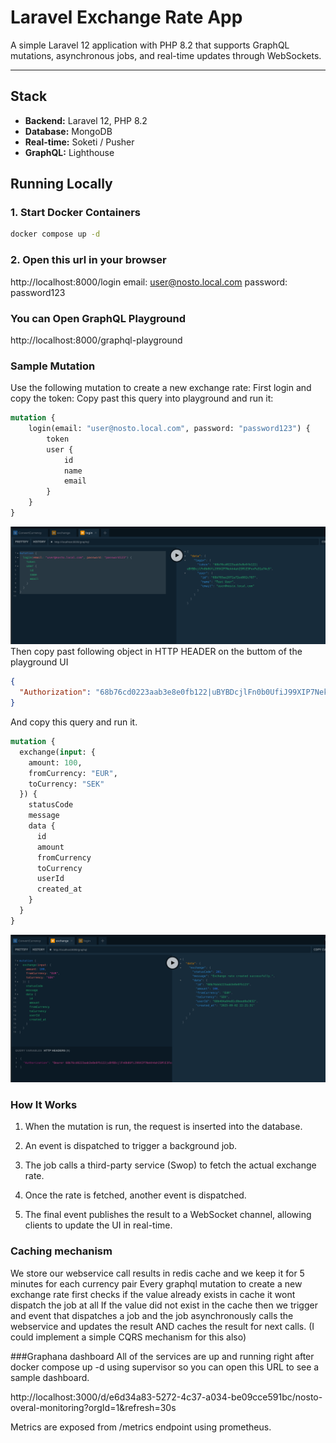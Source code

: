 # Laravel Exchange Rate App

A simple Laravel 12 application with PHP 8.2 that supports GraphQL mutations, asynchronous jobs, and real-time updates through WebSockets.

---

## Stack
- **Backend:** Laravel 12, PHP 8.2
- **Database:** MongoDB
- **Real-time:** Soketi / Pusher
- **GraphQL:** Lighthouse

## Running Locally

### 1. Start Docker Containers

```bash
docker compose up -d
```
### 2. Open this url in your browser
http://localhost:8000/login
email: user@nosto.local.com
password: password123
### You can Open GraphQL Playground
http://localhost:8000/graphql-playground

### Sample Mutation
Use the following mutation to create a new exchange rate:
First login and copy the token:
Copy past this query into playground and run it:
```graphql
mutation {
    login(email: "user@nosto.local.com", password: "password123") {
        token
        user {
            id
            name
            email
        }
    }
}
```
![img.png](img.png)
Then copy past following object in HTTP HEADER on the buttom of the playground UI
```json
{
  "Authorization": "68b76cd0223aab3e8e0fb122|uBYBDcjlFn0b0UfiJ99XIP7Nekh4ahISMlE3FoxPa31a74c5"
}
```

And copy this query and run it.

```graphql
mutation {
  exchange(input: {
    amount: 100,
    fromCurrency: "EUR",
    toCurrency: "SEK"
  }) {
    statusCode
    message
    data {
      id
      amount
      fromCurrency
      toCurrency
      userId
      created_at
    }
  }
}
```
![img_1.png](img_1.png)

### How It Works
1. When the mutation is run, the request is inserted into the database.

2. An event is dispatched to trigger a background job.

3. The job calls a third-party service (Swop) to fetch the actual exchange rate.

4. Once the rate is fetched, another event is dispatched.

5. The final event publishes the result to a WebSocket channel, allowing clients to update the UI in real-time.

### Caching mechanism
We store our webservice call results in redis cache and we keep it for 5 minutes for each currency pair
Every graphql mutation to create a new exchange rate first checks if the value already exists in cache it wont dispatch the job at all
If the value did not exist in the cache then we trigger and event that dispatches a job and the job asynchronously calls the webservice and updates the result AND caches the result for next calls.
(I could implement a simple CQRS mechanism for this also)

###Graphana dashboard
All of the services are up and running right after docker compose up -d using supervisor so you can open this URL to see a sample dashboard.

http://localhost:3000/d/e6d34a83-5272-4c37-a034-be09cce591bc/nosto-overal-monitoring?orgId=1&refresh=30s

Metrics are exposed from /metrics endpoint using prometheus.

